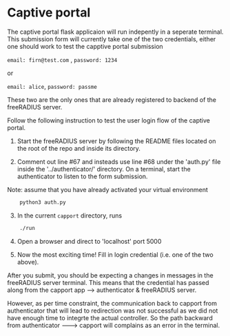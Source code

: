 # Captive portal

The captive portal flask applicaion will run indepently in a seperate terminal. This submission form will currently take one of the two credentials, either one should work to test the capptive portal submission 

`email: firn@test.com` , `password: 1234 `

or 

`email: alice`, `password: passme`


These two are the only ones that are already registered to backend of the freeRADIUS server. 


Follow the following instruction to test the user login flow of the captive portal.

1. Start the freeRADIUS server by following the README files located on the root of the repo and inside its directory.

2. Comment out line #67 and insteads use line #68 under the 'auth.py' file inside the '../authenticator/' directory. On a terminal, start the authenticator to listen to the form submission.  

Note: assume that you have already activated your virtual environment

```sh
    python3 auth.py
```

3. In the current `capport` directory, runs

```sh
    ./run
```

4. Open a browser and direct to 'localhost' port 5000

5. Now the most exciting time! Fill in login credential (i.e. one of the two above). 


After you submit, you should be expecting a changes in messages in the freeRADIUS server terminal. This means that the credential has passed along from the capport app --> authenticator & freeRADIUS server.

However, as per time constraint, the communication back to capport from authenticator that will lead to redirection was not successful as we did not have enough time to integrte the actual controller. So the path backward from authenticator ---> capport will complains as an error in the terminal. 

